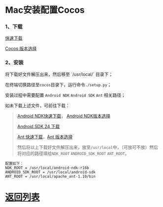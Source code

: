 # Mac安装配置Cocos

<h3>1、下载</h3>

<a href='http://cocos2d-x.org/filedown/CocosCreator_v1.9.0_mac'>快速下载</a>

<a href='http://www.cocos.com/download'>Cocos 版本选择</a>

<h3>2、安装</h3>
将下载好文件解压出来，然后移至 `/usr/local/` 目录下；

在终端切换路径至`cocos`目录下，运行命令`./setup.py`；

安装过程中需要配置 `Android NDK` `Android SDK` `Ant` 相关路径；

如未下载上述文件，可前往下载：

> <a href='android-ndk-r16b-darwin-x86_64.zip'>Android NDK快速下载</a>，
> <a href='https://developer.android.google.cn/ndk/downloads/index.html'>Android NDK版本选择<a>
> 
> <a href='https://dl.google.com/android/android-sdk_r24.4.1-macosx.zip'>Android SDK 24 下载</a>
> 
> <a href='http://mirrors.shu.edu.cn/apache//ant/binaries/apache-ant-1.10.2-bin.zip'>Ant 快速下载</a>，<a href='https://ant.apache.org/bindownload.cgi'>Ant 版本选择</a>
> 
> 然后将以上下载好文件解压出来，放至`/usr/local`中，（可放可不放）然后将对应的路径填给`NDK_ROOT` `ANDROID_SDK_ROOT` `ANT_ROOT`。

	配置如下： 
	NDK_ROOT = /usr/local/android-ndk-r16b
	ANDROID_SDK_ROOT = /usr/local/android-sdk
	ANT_ROOT = /usr/local/apache_ant-1.10/bin


<h1><a href='../README.md'>返回列表</a> </h1>